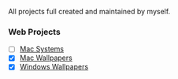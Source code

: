 All projects full created and maintained by myself.
### Web Projects
- [ ] [Mac Systems](https://macsystems.ml)
- [x] [Mac Wallpapers](https://macwallpapers.ml/macos)
- [x] [Windows Wallpapers](https://macwallpapers.ml/windows)
